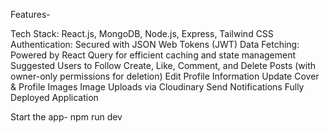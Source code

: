 Features-

Tech Stack: React.js, MongoDB, Node.js, Express, Tailwind CSS
Authentication: Secured with JSON Web Tokens (JWT)
Data Fetching: Powered by React Query for efficient caching and state management
Suggested Users to Follow
Create, Like, Comment, and Delete Posts (with owner-only permissions for deletion)
Edit Profile Information
Update Cover & Profile Images
Image Uploads via Cloudinary
Send Notifications
Fully Deployed Application

Start the app-
npm run dev

